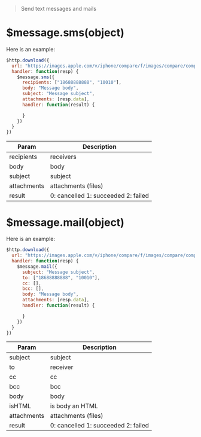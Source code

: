 > Send text messages and mails

# $message.sms(object)

Here is an example:

```js
$http.download({
  url: "https://images.apple.com/v/iphone/compare/f/images/compare/compare_iphone7_jetblack_large_2x.jpg",
  handler: function(resp) {
    $message.sms({
      recipients: ["18688888888", "10010"],
      body: "Message body",
      subject: "Message subject",
      attachments: [resp.data],
      handler: function(result) {

      }
    })
  }
})
```

Param | Description
---|---
recipients | receivers
body | body
subject | subject
attachments | attachments (files)
result | 0: cancelled 1: succeeded 2: failed

# $message.mail(object)

Here is an example:

```js
$http.download({
  url: "https://images.apple.com/v/iphone/compare/f/images/compare/compare_iphone7_jetblack_large_2x.jpg",
  handler: function(resp) {
    $message.mail({
      subject: "Message subject",
      to: ["18688888888", "10010"],
      cc: [],
      bcc: [],
      body: "Message body",
      attachments: [resp.data],
      handler: function(result) {

      }
    })
  }
})
```

Param | Description
---|---
subject | subject
to | receiver
cc | cc
bcc | bcc
body | body
isHTML | is body an HTML
attachments | attachments (files)
result | 0: cancelled 1: succeeded 2: failed